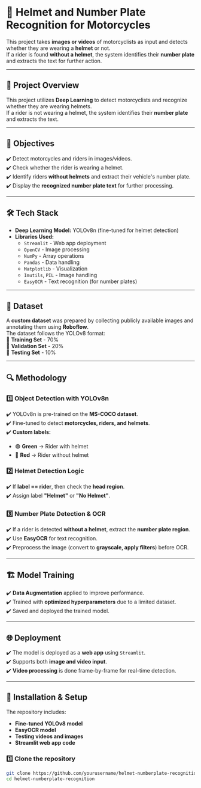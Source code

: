 
# 🚀 Helmet and Number Plate Recognition for Motorcycles  

This project takes **images or videos** of motorcyclists as input and detects whether they are wearing a **helmet** or not.  
If a rider is found **without a helmet**, the system identifies their **number plate** and extracts the text for further action.  

---

## 📌 Project Overview  
This project utilizes **Deep Learning** to detect motorcyclists and recognize whether they are wearing helmets.  
If a rider is not wearing a helmet, the system identifies their **number plate** and extracts the text.  

---

## 🎯 Objectives  
✔️ Detect motorcycles and riders in images/videos.  
✔️ Check whether the rider is wearing a helmet.  
✔️ Identify riders **without helmets** and extract their vehicle's number plate.  
✔️ Display the **recognized number plate text** for further processing.  

---

## 🛠️ Tech Stack  
- **Deep Learning Model:** YOLOv8n (fine-tuned for helmet detection)  
- **Libraries Used:**  
  - `Streamlit` - Web app deployment  
  - `OpenCV` - Image processing  
  - `NumPy` - Array operations  
  - `Pandas` - Data handling  
  - `Matplotlib` - Visualization  
  - `Imutils`, `PIL` - Image handling  
  - `EasyOCR` - Text recognition (for number plates)  

---

## 📂 Dataset  
A **custom dataset** was prepared by collecting publicly available images and annotating them using **Roboflow**.  
The dataset follows the YOLOv8 format:  
📁 **Training Set** - 70%  
📁 **Validation Set** - 20%  
📁 **Testing Set** - 10%  

---

## 🔍 Methodology  

### 1️⃣ Object Detection with YOLOv8n  
✔️ YOLOv8n is pre-trained on the **MS-COCO dataset**.  
✔️ Fine-tuned to detect **motorcycles, riders, and helmets**.  
✔️ **Custom labels:**  
   - 🟢 **Green** → Rider with helmet  
   - 🔴 **Red** → Rider without helmet  

### 2️⃣ Helmet Detection Logic  
✔️ If **label == rider**, then check the **head region**.  
✔️ Assign label **"Helmet"** or **"No Helmet"**.  

### 3️⃣ Number Plate Detection & OCR  
✔️ If a rider is detected **without a helmet**, extract the **number plate region**.  
✔️ Use **EasyOCR** for text recognition.  
✔️ Preprocess the image (convert to **grayscale, apply filters**) before OCR.  

---

## 🏗️ Model Training  
✔️ **Data Augmentation** applied to improve performance.  
✔️ Trained with **optimized hyperparameters** due to a limited dataset.  
✔️ Saved and deployed the trained model.  

---

## 🌐 Deployment  
✔️ The model is deployed as a **web app** using `Streamlit`.  
✔️ Supports both **image and video input**.  
✔️ **Video processing** is done frame-by-frame for real-time detection.  

---

## 🔧 Installation & Setup  
The repository includes:  
- **Fine-tuned YOLOv8 model**  
- **EasyOCR model**  
- **Testing videos and images**  
- **Streamlit web app code**  

### 1️⃣ Clone the repository  
```bash
git clone https://github.com/yourusername/helmet-numberplate-recognition.git
cd helmet-numberplate-recognition
